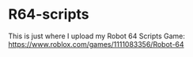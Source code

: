 # R64-scripts

This is just where I upload my Robot 64 Scripts
Game: https://www.roblox.com/games/1111083356/Robot-64
